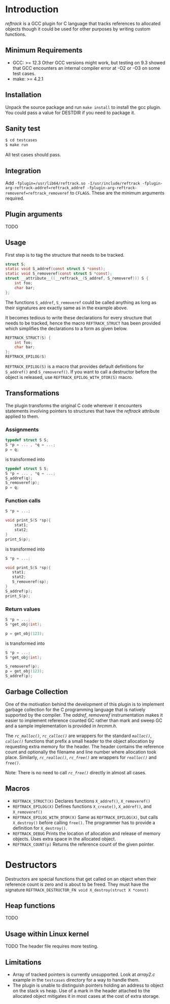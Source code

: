 # Introduction

*reftrack* is a GCC plugin for C language that tracks references to
allocated objects though it could be used for other purposes by writing
custom functions.

## Minimum Requirements

- GCC: \>= 12.3 Other GCC versions might work, but testing on 9.3 showed
  that GCC encounters an internal compiler error at -O2 or -O3 on some
  test cases.
- make: \>= 4.2.1

## Installation

Unpack the source package and run `make install` to install the gcc
plugin. You could pass a value for DESTDIR if you need to package it.

## Sanity test

``` bash
$ cd testcases
$ make run
```

All test cases should pass.

## Integration

Add
`-fplugin=/usr/lib64/reftrack.so -I/usr/include/reftrack -fplugin-arg-reftrack-addref=reftrack_addref
    -fplugin-arg-reftrack-removeref=reftrack_removeref` to `CFLAGS`.
These are the minimum arguments required.

## Plugin arguments

TODO

## Usage

First step is to tag the structure that needs to be tracked.

``` c
struct S;
static void S_addref(const struct S *const);
static void S_removeref(const struct S *const);
struct __attribute__((__reftrack__(S_addref, S_removeref))) S {
    int foo;
    char bar;
};
```

The functions `S_addref`, `S_removeref` could be called anything as long
as their signatures are exactly same as in the example above.

It becomes tedious to write these declarations for every structure that
needs to be tracked, hence the macro `REFTRACK_STRUCT` has been provided
which simplifies the declarations to a form as given below.

``` c
REFTRACK_STRUCT(S) {
    int foo;
    char bar;
};
REFTRACK_EPILOG(S)
```

`REFTRACK_EPILOG(S)` is a macro that provides default definitions for
`S_addref()` and `S_removeref()`. If you want to call a destructor
before the object is released, use `REFTRACK_EPILOG_WITH_DTOR(S)` macro.

## Transformations

The plugin transforms the original C code wherever it encounters
statements involving pointers to structures that have the *reftrack*
attribute applied to them.

### Assignments

``` c
typedef struct S S;
S *p = ... , *q = ...;
p = q;
```

is transformed into

``` c
typedef struct S S;
S *p = ... , *q = ...;
S_addref(q);
S_removeref(p);
p = q;
```

### Function calls

``` c
S *p = ...;

void print_S(S *sp){
    stat1;
    stat2;
}
print_S(p);

```

is transformed into

``` c
S *p = ...;

void print_S(S *sp){
   stat1;
   stat2;
   S_removeref(sp);
}
S_addref(p);
print_S(p);
```

### Return values

``` c
S *p = ...;
S *get_obj(int);

p = get_obj(123);
```

is transformed into

``` c
S *p = ...;
S *get_obj(int);

S_removeref(p);
p = get_obj(123);
S_addref(p);

```

## Garbage Collection

One of the motivation behind the development of this plugin is to
implement garbage collection for the C programming language that is
natively supported by the compiler. The *addref*, *removeref*
instrumentation makes it easier to implement reference counted GC rather
than mark and sweep GC and a sample implementation is provided in
*hrcmm.h*.

The *`rc_malloc()`*, *`rc_calloc()`* are wrappers for the standard
*`malloc()`*, *`calloc()`* functions that prefix a small header to the
object allocation by requesting extra memory for the header. The header
contains the reference count and optionally the filename and line number
where allocation took place. Similarly, *`rc_realloc()`*, *`rc_free()`*
are wrappers for *`realloc()`* and *`free()`*.

Note: There is no need to call *`rc_free()`* directly in almost all
cases.

## Macros

- `REFTRACK_STRUCT(X)` Declares functions `X_addref()`, `X_removeref()`
- `REFTRACK_EPILOG(X)` Defines functions `X_create()`, `X_addref()`, and
  `X_removeref()`
- `REFTRACK_EPILOG_WITH_DTOR(X)` Same as `REFTRACK_EPILOG(X)`, but calls
  `X_destroy()` before calling `free()`. The programmer has to provide a
  definition for `X_destroy()`.
- `REFTRACK_DEBUG` Prints the location of allocation and release of
  memory objects. Uses extra space in the allocated object.
- `REFTRACK_COUNT(p)` Returns the reference count of the given pointer.

# Destructors

Destructors are special functions that get called on an object when
their reference count is zero and is about to be freed. They must have
the signature `REFTRACK_DESTRUCTOR_FN void X_destroy(struct X *const)`

## Heap functions

TODO

## Usage within Linux kernel

TODO The header file requires more testing.

## Limitations

- Array of tracked pointers is currently unsupported. Look at *array2.c*
  example in the `testcases` directory for a way to handle them.
- The plugin is unable to distinguish pointers holding an address to
  object on the stack vs heap. Use of a mark in the header attached to
  the allocated object mitigates it in most cases at the cost of extra
  storage.
